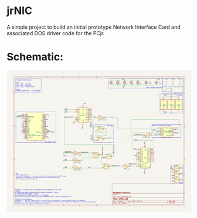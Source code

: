 # jrNIC
A simple project to build an initial prototype Network Interface Card and associated DOS driver code for the PCjr.

# Schematic:
<img src="./KICAD/jrNIC_v01/jrNIC_v01.svg">
